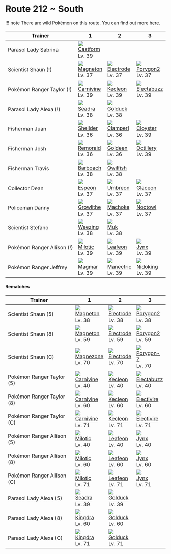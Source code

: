 # Route 212 ~ South

!!! note
    There are wild Pokémon on this route. You can find out more [here](../../wild_pokemon/route_212__south/).


Trainer                    | 1                                    | 2                                    | 3
---                        | ---                                  | ---                                  | ---
Parasol Lady Sabrina       | ![][351]<br> [Castform]<br> Lv. 39
Scientist Shaun (!)        | ![][082]<br> [Magneton]<br> Lv. 37   | ![][101]<br> [Electrode]<br> Lv. 37  | ![][233]<br> [Porygon2]<br> Lv. 37
Pokémon Ranger Taylor (!)  | ![][455]<br> [Carnivine]<br> Lv. 39  | ![][352]<br> [Kecleon]<br> Lv. 39    | ![][125]<br> [Electabuzz]<br> Lv. 39
Parasol Lady Alexa (!)     | ![][117]<br> [Seadra]<br> Lv. 38     | ![][055]<br> [Golduck]<br> Lv. 38
Fisherman Juan             | ![][090]<br> [Shellder]<br> Lv. 36   | ![][366]<br> [Clamperl]<br> Lv. 36   | ![][091]<br> [Cloyster]<br> Lv. 39
Fisherman Josh             | ![][223]<br> [Remoraid]<br> Lv. 36   | ![][118]<br> [Goldeen]<br> Lv. 36    | ![][224]<br> [Octillery]<br> Lv. 39
Fisherman Travis           | ![][339]<br> [Barboach]<br> Lv. 38   | ![][211]<br> [Qwilfish]<br> Lv. 38
Collector Dean             | ![][196]<br> [Espeon]<br> Lv. 37     | ![][197]<br> [Umbreon]<br> Lv. 37    | ![][471]<br> [Glaceon]<br> Lv. 37
Policeman Danny            | ![][058]<br> [Growlithe]<br> Lv. 37  | ![][067]<br> [Machoke]<br> Lv. 37    | ![][164]<br> [Noctowl]<br> Lv. 37
Scientist Stefano          | ![][110]<br> [Weezing]<br> Lv. 38    | ![][089]<br> [Muk]<br> Lv. 38
Pokémon Ranger Allison (!) | ![][350]<br> [Milotic]<br> Lv. 39    | ![][470]<br> [Leafeon]<br> Lv. 39    | ![][124]<br> [Jynx]<br> Lv. 39
Pokémon Ranger Jeffrey     | ![][126]<br> [Magmar]<br> Lv. 39     | ![][310]<br> [Manectric]<br> Lv. 39  | ![][034]<br> [Nidoking]<br> Lv. 39

#### Rematches

Trainer                    | 1                                    | 2                                    | 3
---                        | ---                                  | ---                                  | ---
Scientist Shaun (5)        | ![][082]<br> [Magneton]<br> Lv. 38   | ![][101]<br> [Electrode]<br> Lv. 38  | ![][233]<br> [Porygon2]<br> Lv. 38
Scientist Shaun (8)        | ![][082]<br> [Magneton]<br> Lv. 59   | ![][101]<br> [Electrode]<br> Lv. 59  | ![][233]<br> [Porygon2]<br> Lv. 59
Scientist Shaun (C)        | ![][462]<br> [Magnezone]<br> Lv. 70  | ![][101]<br> [Electrode]<br> Lv. 70  | ![][474]<br> [Porygon-Z]<br> Lv. 70
Pokémon Ranger Taylor (5)  | ![][455]<br> [Carnivine]<br> Lv. 40  | ![][352]<br> [Kecleon]<br> Lv. 40    | ![][125]<br> [Electabuzz]<br> Lv. 40
Pokémon Ranger Taylor (8)  | ![][455]<br> [Carnivine]<br> Lv. 60  | ![][352]<br> [Kecleon]<br> Lv. 60    | ![][466]<br> [Electivire]<br> Lv. 60
Pokémon Ranger Taylor (C)  | ![][455]<br> [Carnivine]<br> Lv. 71  | ![][352]<br> [Kecleon]<br> Lv. 71    | ![][466]<br> [Electivire]<br> Lv. 71
Pokémon Ranger Allison (5) | ![][350]<br> [Milotic]<br> Lv. 40    | ![][470]<br> [Leafeon]<br> Lv. 40    | ![][124]<br> [Jynx]<br> Lv. 40
Pokémon Ranger Allison (8) | ![][350]<br> [Milotic]<br> Lv. 60    | ![][470]<br> [Leafeon]<br> Lv. 60    | ![][124]<br> [Jynx]<br> Lv. 60
Pokémon Ranger Allison (C) | ![][350]<br> [Milotic]<br> Lv. 71    | ![][470]<br> [Leafeon]<br> Lv. 71    | ![][124]<br> [Jynx]<br> Lv. 71
Parasol Lady Alexa (5)     | ![][117]<br> [Seadra]<br> Lv. 39     | ![][055]<br> [Golduck]<br> Lv. 39
Parasol Lady Alexa (8)     | ![][230]<br> [Kingdra]<br> Lv. 60    | ![][055]<br> [Golduck]<br> Lv. 60
Parasol Lady Alexa (C)     | ![][230]<br> [Kingdra]<br> Lv. 71    | ![][055]<br> [Golduck]<br> Lv. 71

[Nidoking]: ../../pokemon_changes/034/
[Golduck]: ../../pokemon_changes/055/
[Growlithe]: ../../pokemon_changes/058/
[Machoke]: ../../pokemon_changes/067/
[Magneton]: ../../pokemon_changes/082/
[Muk]: ../../pokemon_changes/089/
[Shellder]: ../../pokemon_changes/090/
[Cloyster]: ../../pokemon_changes/091/
[Electrode]: ../../pokemon_changes/101/
[Weezing]: ../../pokemon_changes/110/
[Seadra]: ../../pokemon_changes/117/
[Goldeen]: ../../pokemon_changes/118/
[Jynx]: ../../pokemon_changes/124/
[Electabuzz]: ../../pokemon_changes/125/
[Magmar]: ../../pokemon_changes/126/
[Noctowl]: ../../pokemon_changes/164/
[Espeon]: ../../pokemon_changes/196/
[Umbreon]: ../../pokemon_changes/197/
[Qwilfish]: ../../pokemon_changes/211/
[Remoraid]: ../../pokemon_changes/223/
[Octillery]: ../../pokemon_changes/224/
[Kingdra]: ../../pokemon_changes/230/
[Porygon2]: ../../pokemon_changes/233/
[Manectric]: ../../pokemon_changes/310/
[Barboach]: ../../pokemon_changes/339/
[Milotic]: ../../pokemon_changes/350/
[Castform]: ../../pokemon_changes/351/
[Kecleon]: ../../pokemon_changes/352/
[Clamperl]: ../../pokemon_changes/366/
[Carnivine]: ../../pokemon_changes/455/
[Magnezone]: ../../pokemon_changes/462/
[Electivire]: ../../pokemon_changes/466/
[Leafeon]: ../../pokemon_changes/470/
[Glaceon]: ../../pokemon_changes/471/
[Porygon-Z]: ../../pokemon_changes/474/
[034]: ../img/pokemon/034.png
[055]: ../img/pokemon/055.png
[058]: ../img/pokemon/058.png
[067]: ../img/pokemon/067.png
[082]: ../img/pokemon/082.png
[089]: ../img/pokemon/089.png
[090]: ../img/pokemon/090.png
[091]: ../img/pokemon/091.png
[101]: ../img/pokemon/101.png
[110]: ../img/pokemon/110.png
[117]: ../img/pokemon/117.png
[118]: ../img/pokemon/118.png
[124]: ../img/pokemon/124.png
[125]: ../img/pokemon/125.png
[126]: ../img/pokemon/126.png
[164]: ../img/pokemon/164.png
[196]: ../img/pokemon/196.png
[197]: ../img/pokemon/197.png
[211]: ../img/pokemon/211.png
[223]: ../img/pokemon/223.png
[224]: ../img/pokemon/224.png
[230]: ../img/pokemon/230.png
[233]: ../img/pokemon/233.png
[310]: ../img/pokemon/310.png
[339]: ../img/pokemon/339.png
[350]: ../img/pokemon/350.png
[351]: ../img/pokemon/351.png
[352]: ../img/pokemon/352.png
[366]: ../img/pokemon/366.png
[455]: ../img/pokemon/455.png
[462]: ../img/pokemon/462.png
[466]: ../img/pokemon/466.png
[470]: ../img/pokemon/470.png
[471]: ../img/pokemon/471.png
[474]: ../img/pokemon/474.png
